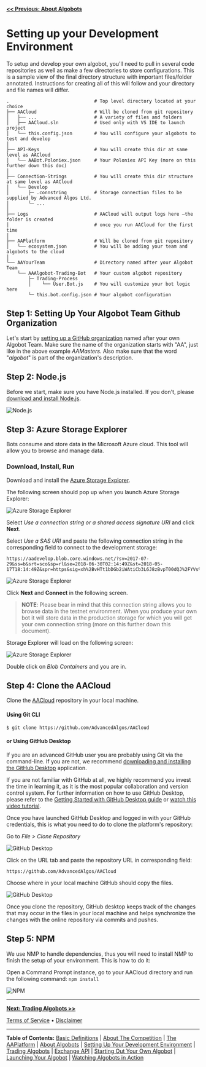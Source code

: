 **[<< Previous: About Algobots](../Algobots.md)**


# Setting up your Development Environment

To setup and develop your own algobot, you'll need to pull in several code repositories as well as make a few directories to store configurations. This is a sample view of the final directory structure with important files/folder annotated. Instructions for creating all of this will follow and your directory and file names will differ.

```
.                               # Top level directory located at your choice
├── AACloud                     # Will be cloned from git repository
│   ├── ...                     # A variety of files and folders
│   ├── AACloud.sln             # Used only with VS IDE to launch project
│   └── this.config.json    	# You will configure your algobots to test and develop
│ 
├── API-Keys                    # You will create this dir at same level as AACloud
│   └── AABot.Poloniex.json     # Your Poloniex API Key (more on this further down this doc)
│ 
├── Connection-Strings          # You will create this dir structure at same level as AACloud
│   └── Develop              
│       ├─ .connstring          # Storage connection files to be supplied by Advanced Algos Ltd.
│       └─ ...  
│ 
├── Logs                        # AACloud will output logs here –the folder is created 
│                               # once you run AACloud for the first time
│ 
├── AAPlatform                  # Will be cloned from git repository
│   └── ecosystem.json          # You will be adding your team and algobots to the cloud
│
└── AAYourTeam                  # Directory named after your Algobot Team
    └── AAAlgobot-Trading-Bot   # Your custom algobot repository     
        ├─ Trading-Process
        │    └── User.Bot.js    # You will customize your bot logic here
        └─ this.bot.config.json # Your algobot configuration

```

## Step 1: Setting Up Your Algobot Team Github Organization

Let's start by [setting up a GitHub organization](https://github.com/account/organizations/new) named after your own Algobot Team. Make sure the name of the organization starts with "AA", just like in the above example _AAMasters_. Also make sure that the word "_algobot_" is part of the organization's description.

## Step 2: Node.js

Before we start, make sure you have Node.js installed. If you don't, please [download and install Node.js](https://nodejs.org/en/download/).

![Node.js](https://github.com/AdvancedAlgos/Documentation/blob/master/Media/Dev-Teams-Getting-Sarted-Guide/Node-js-01.png)

## Step 3: Azure Storage Explorer

Bots consume and store data in the Microsoft Azure cloud. This tool will allow you to browse and manage data.

### Download, Install, Run

Download and install the [Azure Storage Explorer](https://azure.microsoft.com/en-us/features/storage-explorer/).

The following screen should pop up when you launch Azure Storage Explorer:

![Azure Storage Explorer](https://github.com/AdvancedAlgos/Documentation/blob/master/Media/Dev-Teams-Getting-Sarted-Guide/Azure-Storage-Explorer-02.png)

Select _Use a connection string or a shared access signature URI_ and click **Next**.

Select _Use a SAS URI_ and paste the following connection string in the corresponding field to connect to the development storage:

```
https://aadevelop.blob.core.windows.net/?sv=2017-07-29&ss=b&srt=sco&sp=rl&se=2018-06-30T02:14:49Z&st=2018-05-17T18:14:49Z&spr=https&sig=xh%2BvHTt1bDGb2iWAtiCb3L6J8zBvpT00dQJ%2FYVs%2BbXI%3D
```

![Azure Storage Explorer](https://github.com/AdvancedAlgos/Documentation/blob/master/Media/Dev-Teams-Getting-Sarted-Guide/Azure-Storage-Explorer-03b.png)

Click **Next** and **Connect** in the following screen.

> **NOTE**: Please bear in mind that this connection string allows you to browse data in the testnet environment. When you produce your own bot it will store data in the production storage for which you will get your own connection string (more on this further down this document).

Storage Explorer will load on the following screen:

![Azure Storage Explorer](https://github.com/AdvancedAlgos/Documentation/blob/master/Media/Dev-Teams-Getting-Sarted-Guide/Azure-Storage-Explorer-01.png)

Double click on _Blob Containers_ and you are in.

## Step 4: Clone the AACloud

Clone the [AACloud](https://github.com/AdvancedAlgos/AACloud) repository in your local machine.

#### Using Git CLI
```
$ git clone https://github.com/AdvancedAlgos/AACloud
```

#### or Using GitHub Desktop

If you are an advanced GitHub user you are probably using Git via the command-line. If you are not, we recommend [downloading and installing the GitHub Desktop](https://desktop.github.com/) application.

If you are not familiar with GitHub at all, we highly recommend you invest the time in learning it, as it is the most popular collaboration and version control system. For further information on how to use GitHub Desktop, please refer to the [Getting Started with GitHub Desktop guide](https://help.github.com/desktop/guides/getting-started-with-github-desktop/) or [watch this video tutorial](https://www.youtube.com/watch?v=GqNAD4XoZ6k).

Once you have launched GitHub Desktop and logged in with your GitHub credentials, this is what you need to do to clone the platform's repository:

Go to _File > Clone Repository_

![GitHub Desktop](https://github.com/AdvancedAlgos/Documentation/blob/master/Media/Dev-Teams-Getting-Sarted-Guide/GitHub-Desktop-01.png)

Click on the URL tab and paste the repository URL in corresponding field:

```
https://github.com/AdvancedAlgos/AACloud
```

Choose where in your local machine GitHub should copy the files.

![GitHub Desktop](https://github.com/AdvancedAlgos/Documentation/blob/master/Media/Dev-Teams-Getting-Sarted-Guide/GitHub-Desktop-02.png)

Once you clone the repository, GitHub desktop keeps track of the changes that may occur in the files in your local machine and helps synchronize the changes with the online repository via commits and pushes.

## Step 5: NPM

We use NMP to handle dependencies, thus you will need to install NMP to finish the setup of your environment. This is how to do it:

Open a Command Prompt instance, go to your AACloud directory and run the following command: ```npm install``` 

![NPM](https://github.com/AdvancedAlgos/Documentation/blob/master/Media/Dev-Teams-Getting-Sarted-Guide/NPM-install.png)

<hr />

**[Next: Trading Algobots >>](./1-TradingAlgobots.md)**

[Terms of Service](../Terms.md)  &bull;  [Disclaimer](../Disclaimer.md)

<hr />

**Table of Contents:** [Basic Definitions](../README.md/#basic-definitions) | [About The Competition](../TheCompetition.md) | [The AAPlatform](../AAPlatform.md) | [About Algobots](../Algobots.md) | [Setting Up Your Development Environment](./0-Setup.md) | [Trading Algobots](./1-TradingAlgobots.md) | [Exchange API](./1b-Exchange-API.md) | [Starting Out Your Own Algobot](./2-YourOwnAlgobot.md) | [Launching Your Algobot](./3-LaunchingYourAlgobot.md) | [Watching Algobots in Action](../Algobots-in-action.md) 
